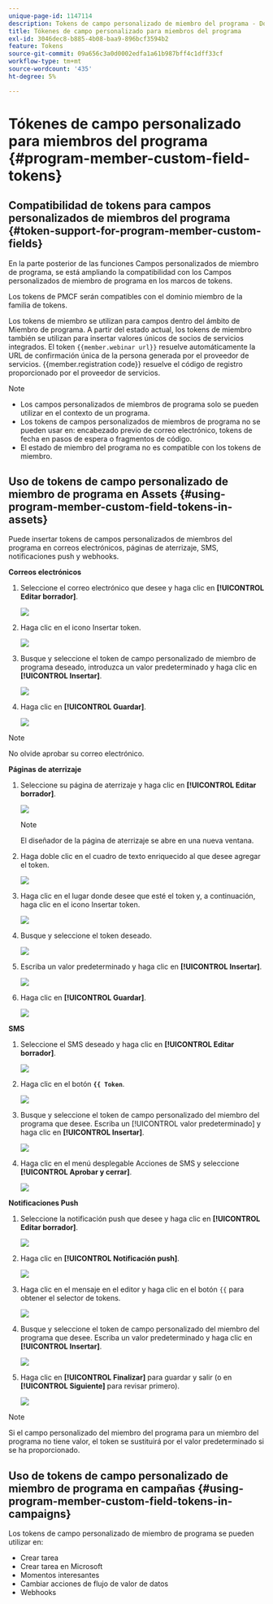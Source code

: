 ```yaml
---
unique-page-id: 1147114
description: Tokens de campo personalizado de miembro del programa - Documentos de Marketo - Documentación del producto
title: Tókenes de campo personalizado para miembros del programa
exl-id: 3046dec8-b885-4b08-baa9-896bcf3594b2
feature: Tokens
source-git-commit: 09a656c3a0d0002edfa1a61b987bff4c1dff33cf
workflow-type: tm+mt
source-wordcount: '435'
ht-degree: 5%

---
```


# Tókenes de campo personalizado para miembros del programa {#program-member-custom-field-tokens}

## Compatibilidad de tokens para campos personalizados de miembros del programa {#token-support-for-program-member-custom-fields}

En la parte posterior de las funciones Campos personalizados de miembro de programa, se está ampliando la compatibilidad con los Campos personalizados de miembro de programa en los marcos de tokens.

Los tokens de PMCF serán compatibles con el dominio miembro de la familia de tokens.

Los tokens de miembro se utilizan para campos dentro del ámbito de Miembro de programa. A partir del estado actual, los tokens de miembro también se utilizan para insertar valores únicos de socios de servicios integrados. El token `{{member.webinar url}}` resuelve automáticamente la URL de confirmación única de la persona generada por el proveedor de servicios. {{member.registration code}} resuelve el código de registro proporcionado por el proveedor de servicios.

>[!NOTE]
>
>* Los campos personalizados de miembros de programa solo se pueden utilizar en el contexto de un programa.
>* Los tokens de campos personalizados de miembros de programa no se pueden usar en: encabezado previo de correo electrónico, tokens de fecha en pasos de espera o fragmentos de código.
>* El estado de miembro del programa no es compatible con los tokens de miembro.

## Uso de tokens de campo personalizado de miembro de programa en Assets {#using-program-member-custom-field-tokens-in-assets}

Puede insertar tokens de campos personalizados de miembros del programa en correos electrónicos, páginas de aterrizaje, SMS, notificaciones push y webhooks.

**Correos electrónicos**

1. Seleccione el correo electrónico que desee y haga clic en **[!UICONTROL Editar borrador]**.

   ![](assets/program-member-custom-field-tokens-1.png)

1. Haga clic en el icono Insertar token.

   ![](assets/program-member-custom-field-tokens-2.png)

1. Busque y seleccione el token de campo personalizado de miembro de programa deseado, introduzca un valor predeterminado y haga clic en **[!UICONTROL Insertar]**.

   ![](assets/program-member-custom-field-tokens-3.png)

1. Haga clic en **[!UICONTROL Guardar]**.

   ![](assets/program-member-custom-field-tokens-4.png)

>[!NOTE]
>
>No olvide aprobar su correo electrónico.

**Páginas de aterrizaje**

1. Seleccione su página de aterrizaje y haga clic en **[!UICONTROL Editar borrador]**.

   ![](assets/program-member-custom-field-tokens-5.png)

   >[!NOTE]
   >
   >El diseñador de la página de aterrizaje se abre en una nueva ventana.

1. Haga doble clic en el cuadro de texto enriquecido al que desee agregar el token.

   ![](assets/program-member-custom-field-tokens-6.png)

1. Haga clic en el lugar donde desee que esté el token y, a continuación, haga clic en el icono Insertar token.

   ![](assets/program-member-custom-field-tokens-7.png)

1. Busque y seleccione el token deseado.

   ![](assets/program-member-custom-field-tokens-8.png)

1. Escriba un valor predeterminado y haga clic en **[!UICONTROL Insertar]**.

   ![](assets/program-member-custom-field-tokens-9.png)

1. Haga clic en **[!UICONTROL Guardar]**.

   ![](assets/program-member-custom-field-tokens-10.png)

**SMS**

1. Seleccione el SMS deseado y haga clic en **[!UICONTROL Editar borrador]**.

   ![](assets/program-member-custom-field-tokens-11.png)

1. Haga clic en el botón **`{{ Token`**.

   ![](assets/program-member-custom-field-tokens-12.png)

1. Busque y seleccione el token de campo personalizado del miembro del programa que desee. Escriba un [!UICONTROL valor predeterminado] y haga clic en **[!UICONTROL Insertar]**.

   ![](assets/program-member-custom-field-tokens-13.png)

1. Haga clic en el menú desplegable Acciones de SMS y seleccione **[!UICONTROL Aprobar y cerrar]**.

   ![](assets/program-member-custom-field-tokens-14.png)

**Notificaciones Push**

1. Seleccione la notificación push que desee y haga clic en **[!UICONTROL Editar borrador]**.

   ![](assets/program-member-custom-field-tokens-15.png)

1. Haga clic en **[!UICONTROL Notificación push]**.

   ![](assets/program-member-custom-field-tokens-16.png)

1. Haga clic en el mensaje en el editor y haga clic en el botón `{{` para obtener el selector de tokens.

   ![](assets/program-member-custom-field-tokens-17.png)

1. Busque y seleccione el token de campo personalizado del miembro del programa que desee. Escriba un valor predeterminado y haga clic en **[!UICONTROL Insertar]**.

   ![](assets/program-member-custom-field-tokens-18.png)

1. Haga clic en **[!UICONTROL Finalizar]** para guardar y salir (o en **[!UICONTROL Siguiente]** para revisar primero).

   ![](assets/program-member-custom-field-tokens-19.png)

>[!NOTE]
>
>Si el campo personalizado del miembro del programa para un miembro del programa no tiene valor, el token se sustituirá por el valor predeterminado si se ha proporcionado.

## Uso de tokens de campo personalizado de miembro de programa en campañas {#using-program-member-custom-field-tokens-in-campaigns}

Los tokens de campo personalizado de miembro de programa se pueden utilizar en:

* Crear tarea
* Crear tarea en Microsoft
* Momentos interesantes
* Cambiar acciones de flujo de valor de datos
* Webhooks
